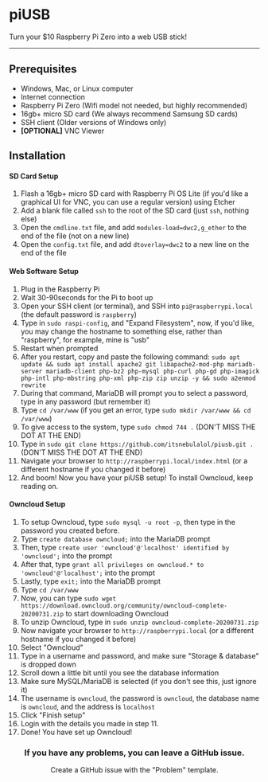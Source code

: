 
# piUSB

Turn your \$10 Raspberry Pi Zero into a web USB stick!

---

## Prerequisites

-   Windows, Mac, or Linux computer
-   Internet connection
-   Raspberry Pi Zero (Wifi model not needed, but highly recommended)
-   16gb+ micro SD card (We always recommend Samsung SD cards)
-   SSH client (Older versions of Windows only)
-   **[OPTIONAL]** VNC Viewer

## Installation

#### SD Card Setup

1. Flash a 16gb+ micro SD card with Raspberry Pi OS Lite (if you'd like a graphical UI for VNC, you can use a regular version) using Etcher
2. Add a blank file called `ssh` to the root of the SD card (just `ssh`, nothing else)
3. Open the `cmdline.txt` file, and add `modules-load=dwc2,g_ether` to the end of the file (not on a new line)
4. Open the `config.txt` file, and add `dtoverlay=dwc2` to a new line on the end of the file

#### Web Software Setup

1. Plug in the Raspberry Pi
2. Wait 30-90seconds for the Pi to boot up
3. Open your SSH client (or terminal), and SSH into `pi@raspberrypi.local` (the default password is `raspberry`)
4. Type in `sudo raspi-config`, and "Expand Filesystem", now, if you'd like, you may change the hostname to something else, rather than "raspberry", for example, mine is "usb"
5. Restart when prompted
6. After you restart, copy and paste the following command:
   `sudo apt update && sudo apt install apache2 git libapache2-mod-php mariadb-server mariadb-client php-bz2 php-mysql php-curl php-gd php-imagick php-intl php-mbstring php-xml php-zip zip unzip -y && sudo a2enmod rewrite`
7. During that command, MariaDB will prompt you to select a password, type in any password (but remember it)
8. Type `cd /var/www` (if you get an error, type `sudo mkdir /var/www && cd /var/www`)
9. To give access to the system, type `sudo chmod 744 .` (DON'T MISS THE DOT AT THE END)
10. Type in `sudo git clone https://github.com/itsnebulalol/piusb.git .` (DON'T MISS THE DOT AT THE END)
11. Navigate your browser to `http://raspberrypi.local/index.html` (or a different hostname if you changed it before)
12. And boom! Now you have your piUSB setup! To install Owncloud, keep reading on.

#### Owncloud Setup

1. To setup Owncloud, type `sudo mysql -u root -p`, then type in the password you created before.
2. Type `create database owncloud;` into the MariaDB prompt
3. Then, type `create user 'owncloud'@'localhost' identified by 'owncloud';` into the prompt
4. After that, type `grant all privileges on owncloud.* to 'owncloud'@'localhost';` into the prompt
5. Lastly, type `exit;` into the MariaDB prompt
6. Type `cd /var/www`
7. Now, you can type `sudo wget https://download.owncloud.org/community/owncloud-complete-20200731.zip` to start downloading Owncloud
8. To unzip Owncloud, type in `sudo unzip owncloud-complete-20200731.zip`
9. Now navigate your browser to `http://raspberrypi.local` (or a different hostname if you changed it before)
10. Select "Owncloud"
11. Type in a username and password, and make sure "Storage & database" is dropped down
12. Scroll down a little bit until you see the database information
13. Make sure MySQL/MariaDB is selected (if you don't see this, just ignore it)
14. The username is `owncloud`, the password is `owncloud`, the database name is `owncloud`, and the address is `localhost`
15. Click "Finish setup"
16. Login with the details you made in step 11.
17. Done! You have set up Owncloud!

<h3 align="center">If you have any problems, you can leave a GitHub issue.</h3>
<p align="center">Create a GitHub issue with the "Problem" template.</p>
